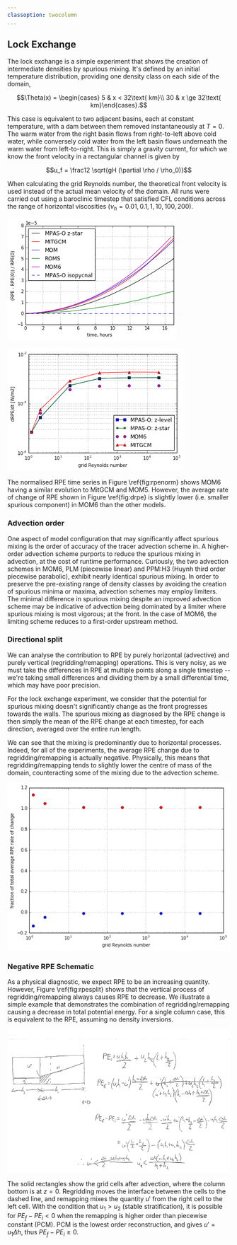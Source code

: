 ```yaml
---
classoption: twocolumn
...
```


## Lock Exchange

The lock exchange is a simple experiment that shows the creation of intermediate densities by spurious mixing. It's defined by an initial temperature distribution, providing one density class on each side of the domain,

$$\Theta(x) = \begin{cases}
5 & x < 32\text{ km}\\
30 & x \ge 32\text{ km}\end{cases}.$$

This case is equivalent to two adjacent basins, each at constant temperature, with a dam between them removed instantaneously at $T=0$. The warm water from the right basin flows from right-to-left above cold water, while conversely cold water from the left basin flows underneath the warm water from left-to-right. This is simply a gravity current, for which we know the front velocity in a rectangular channel is given by

$$u_f = \frac12 \sqrt{gH (\partial \rho / \rho_0)}$$

When calculating the grid Reynolds number, the theoretical front velocity is used instead of the actual mean velocity of the domain. All runs were carried out using a baroclinic timestep that satisfied CFL conditions across the range of horizontal viscosities ($\nu_h = 0.01, 0.1, 1, 10, 100, 200$).

![\label{fig:rpenorm} Normalised RPE evolution](plots/lock_exchange_rpe_norm.png)

![\label{fig:drpe} Average rate of RPE change](plots/lock_exchange_drpe.png)

The normalised RPE time series in Figure \ref{fig:rpenorm} shows MOM6 having a similar evolution to MitGCM and MOM5. However, the average rate of change of RPE shown in Figure \ref{fig:drpe} is slightly lower (i.e. smaller spurious component) in MOM6 than the other models.

### Advection order

One aspect of model configuration that may significantly affect spurious mixing is the order of accuracy of the tracer advection scheme in. A higher-order advection scheme purports to reduce the spurious mixing in advection, at the cost of runtime performance. Curiously, the two advection schemes in MOM6, PLM (piecewise linear) and PPM:H3 (Huynh third order piecewise parabolic), exhibit nearly identical spurious mixing. In order to preserve the pre-existing range of density classes by avoiding the creation of spurious minima or maxima, advection schemes may employ limiters. The minimal difference in spurious mixing despite an improved advection scheme may be indicative of advection being dominated by a limiter where spurious mixing is most vigorous; at the front. In the case of MOM6, the limiting scheme reduces to a first-order upstream method.

### Directional split

We can analyse the contribution to RPE by purely horizontal (advective) and purely vertical (regridding/remapping) operations. This is very noisy, as we must take the differences in RPE at multiple points along a single timestep -- we're taking small differences and dividing them by a small differential time, which may have poor precision.

For the lock exchange experiment, we consider that the potential for spurious mixing doesn't significantly change as the front progresses towards the walls. The spurious mixing as diagnosed by the RPE change is then simply the mean of the RPE change at each timestep, for each direction, averaged over the entire run length.

We can see that the mixing is predominantly due to horizontal processes. Indeed, for all of the experiments, the average RPE change due to regridding/remapping is actually negative. Physically, this means that regridding/remapping tends to slightly lower the centre of mass of the domain, counteracting some of the mixing due to the advection scheme.

![\label{fig:rpesplit} Horizontal and vertical contributions to RPE change](plots/lock_exchange_drpe_split.png)

### Negative RPE Schematic

As a physical diagnostic, we expect RPE to be an increasing quantity. However, Figure \ref{fig:rpesplit} shows that the vertical process of regridding/remapping always causes RPE to decrease. We illustrate a simple example that demonstrates the combination of regridding/remapping causing a decrease in total potential energy. For a single column case, this is equivalent to the RPE, assuming no density inversions.

![Placeholder schematic](plots/schematic.png)

The solid rectangles show the grid cells after advection, where the column bottom is at $z = 0$. Regridding moves the interface between the cells to the dashed line, and remapping mixes the quantity $u'$ from the right cell to the left cell. With the condition that $u_1 > u_2$ (stable stratification), it is possible for $PE_f - PE_i < 0$ when the remapping is higher order than piecewise constant (PCM). PCM is the lowest order reconstruction, and gives $u' = u_1 \Delta h$, thus $PE_f - PE_i \ge 0$.
